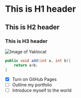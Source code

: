 # This is H1 header
## This is H2 header
### This is H3 header

![Image of Yaktocat](https://octodex.github.com/images/yaktocat.png)

```java
public void add(int a, int b){
    return a+b;
}
```
- [x] Turn on GitHub Pages
- [ ] Outline my portfolio
- [ ] Introduce myself to the world
